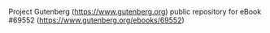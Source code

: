 Project Gutenberg (https://www.gutenberg.org) public repository for
eBook #69552 (https://www.gutenberg.org/ebooks/69552)
